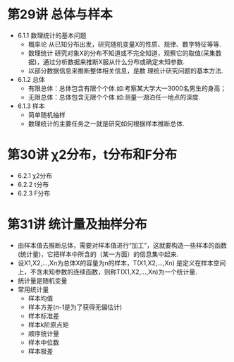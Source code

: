 
# 第29讲 总体与样本
* 6.1.1 数理统计的基本问题
	* 概率论 从已知分布出发，研究随机变量X的性质、规律、数字特征等等.
	* 数理统计 研究对象X的分布不知道或不完全知道，观察它的取值(采集数据)，通过分析数据来推断X服从什么分布或确定未知参数.
	* 以部分数据信息来推断整体相关信息，是数
理统计研究问题的基本方法.
* 6.1.2 总体
	* 有限总体：总体包含有限个个体.如:考察某大学大一3000名男生的身高；
	* 无限总体：总体包含无限个个体.如:测量一湖泊任一地点的深度.
* 6.1.3 样本
	* 简单随机抽样
	* 数理统计的主要任务之一就是研究如何根据样本推断总体.
# 第30讲 χ2分布，t分布和F分布
* 6.2.1 χ2分布
* 6.2.2  t分布
* 6.2.3  F分布
# 第31讲 统计量及抽样分布
* 由样本值去推断总体，需要对样本值进行“加工”，这就要构造一些样本的函数(统计量)，它把样本中所含的（某一方面）的信息集中起来.
* 设X1,X2,...,Xn为总体X的容量为n的样本，T(X1,X2,...,Xn) 是定义在样本空间上，不含未知参数的连续函数，则称T(X1,X2,...,Xn)为一个统计量.
* 统计量是随机变量
* 常用统计量
	* 样本均值
	* 样本方差(n-1是为了获得无偏估计)
	* 样本标准差
	* 样本k阶原点矩
	* 顺序统计量
	* 样本中位数
	* 样本极差